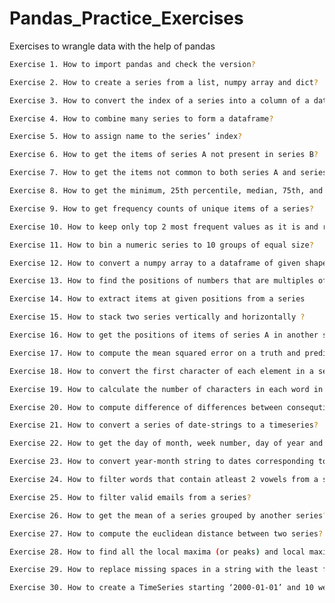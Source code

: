 # Pandas_Practice_Exercises
Exercises to wrangle data with the help of pandas


```bash
Exercise 1. How to import pandas and check the version?
```

```bash
Exercise 2. How to create a series from a list, numpy array and dict?
```

```bash
Exercise 3. How to convert the index of a series into a column of a dataframe?
```

```bash
Exercise 4. How to combine many series to form a dataframe?
```

```bash
Exercise 5. How to assign name to the series’ index?
```

```bash
Exercise 6. How to get the items of series A not present in series B?
```

```bash
Exercise 7. How to get the items not common to both series A and series B?
```

```bash
Exercise 8. How to get the minimum, 25th percentile, median, 75th, and max of a numeric series?
```

```bash
Exercise 9. How to get frequency counts of unique items of a series?
```

```bash
Exercise 10. How to keep only top 2 most frequent values as it is and replace everything else as ‘Other’?
```

```bash
Exercise 11. How to bin a numeric series to 10 groups of equal size?
```

```bash
Exercise 12. How to convert a numpy array to a dataframe of given shape?
```

```bash
Exercise 13. How to find the positions of numbers that are multiples of 3 from a series?
```

```bash
Exercise 14. How to extract items at given positions from a series
```

```bash
Exercise 15. How to stack two series vertically and horizontally ?
```

```bash
Exercise 16. How to get the positions of items of series A in another series B?
```

```bash
Exercise 17. How to compute the mean squared error on a truth and predicted series?
```

```bash
Exercise 18. How to convert the first character of each element in a series to uppercase?
```

```bash
Exercise 19. How to calculate the number of characters in each word in a series?
```

```bash
Exercise 20. How to compute difference of differences between consequtive numbers of a series?
```

```bash
Exercise 21. How to convert a series of date-strings to a timeseries?
```

```bash
Exercise 22. How to get the day of month, week number, day of year and day of week from a series of date strings?
```

```bash
Exercise 23. How to convert year-month string to dates corresponding to the 4th day of the month?
```

```bash
Exercise 24. How to filter words that contain atleast 2 vowels from a series?
```

```bash
Exercise 25. How to filter valid emails from a series?
```

```bash
Exercise 26. How to get the mean of a series grouped by another series?
```

```bash
Exercise 27. How to compute the euclidean distance between two series?
```

```bash
Exercise 28. How to find all the local maxima (or peaks) and local maxima in a numeric series?
```

```bash
Exercise 29. How to replace missing spaces in a string with the least frequent character?
```

```bash
Exercise 30. How to create a TimeSeries starting ‘2000-01-01’ and 10 weekends (saturdays) after that having random numbers as values?
```